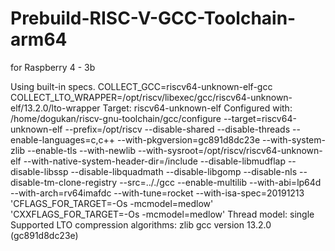 # Prebuild-RISC-V-GCC-Toolchain-arm64
for Raspberry 4 - 3b

Using built-in specs.
COLLECT_GCC=riscv64-unknown-elf-gcc
COLLECT_LTO_WRAPPER=/opt/riscv/libexec/gcc/riscv64-unknown-elf/13.2.0/lto-wrapper
Target: riscv64-unknown-elf
Configured with: /home/dogukan/riscv-gnu-toolchain/gcc/configure --target=riscv64-unknown-elf --prefix=/opt/riscv --disable-shared --disable-threads --enable-languages=c,c++ --with-pkgversion=gc891d8dc23e --with-system-zlib --enable-tls --with-newlib --with-sysroot=/opt/riscv/riscv64-unknown-elf --with-native-system-header-dir=/include --disable-libmudflap --disable-libssp --disable-libquadmath --disable-libgomp --disable-nls --disable-tm-clone-registry --src=.././gcc --enable-multilib --with-abi=lp64d --with-arch=rv64imafdc --with-tune=rocket --with-isa-spec=20191213 'CFLAGS_FOR_TARGET=-Os    -mcmodel=medlow' 'CXXFLAGS_FOR_TARGET=-Os    -mcmodel=medlow'
Thread model: single
Supported LTO compression algorithms: zlib
gcc version 13.2.0 (gc891d8dc23e)
